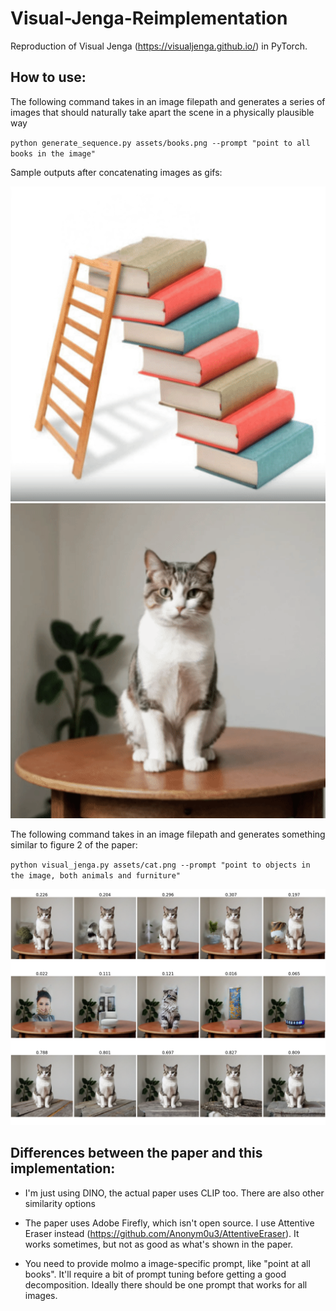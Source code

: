 # Visual-Jenga-Reimplementation

Reproduction of Visual Jenga (https://visualjenga.github.io/) in PyTorch.


## How to use:

The following command takes in an image filepath and generates a series of images that should naturally take apart the scene in a physically plausible way

`python generate_sequence.py assets/books.png --prompt "point to all books in the image"`

Sample outputs after concatenating images as gifs:

![Description of image](assets/books_output.gif)
![Description of image](assets/cat_output.gif)



The following command takes in an image filepath and generates something similar to figure 2 of the paper:

`python visual_jenga.py assets/cat.png --prompt "point to objects in the image, both animals and furniture"`

![Description of image](assets/inpaint_cat.png)


## Differences between the paper and this implementation:

- I'm just using DINO, the actual paper uses CLIP too. There are also other similarity options

- The paper uses Adobe Firefly, which isn't open source. I use Attentive Eraser instead (https://github.com/Anonym0u3/AttentiveEraser). It works sometimes, but not as good as what's shown in the paper.

- You need to provide molmo a image-specific prompt, like "point at all books". It'll require a bit of prompt tuning before getting a good decomposition. Ideally there should be one prompt that works for all images. 